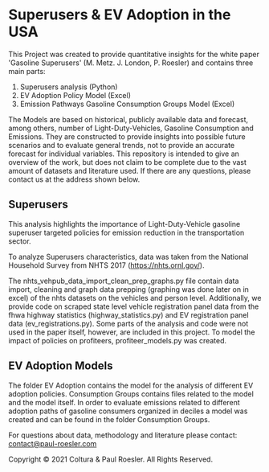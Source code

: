 # Superusers & EV Adoption in the USA
This Project was created to provide quantitative insights for the white paper 'Gasoline Superusers' (M. Metz. J. London, P. Roesler) and contains three main parts:
1) Superusers analysis (Python)
2) EV Adoption Policy Model (Excel)
3) Emission Pathways Gasoline Consumption Groups Model (Excel)

The Models are based on historical, publicly available data and forecast, among others, number of Light-Duty-Vehicles, Gasoline Consumption and Emissions. They are constructed to provide insights into possible future scenarios and to evaluate general trends, not to provide an accurate forecast for individual variables.
This repository is intended to give an overview of the work, but does not claim to be complete due to the vast amount of datasets and literature used. If there are any questions, please contact us at the address shown below. 

## Superusers
This analysis highlights the importance of Light-Duty-Vehicle gasoline superuser targeted policies for emission reduction in the transportation sector.

To analyze Superusers characteristics, data was taken from the National Household Survey from NHTS 2017 (https://nhts.ornl.gov/).

The nhts_vehpub_data_import_clean_prep_graphs.py file contain data import, cleaning and graph data prepping (graphing was done later on in excel) of the nhts datasets on the vehicles and person level.
Additionally, we provide code on scraped state level vehicle registration panel data from the fhwa highway statistics (highway_statistics.py) and EV registration panel data (ev_registrations.py). 
Some parts of the analysis and code were not used in the paper itself, however, are included in this project.
To model the impact of policies on profiteers, profiteer_models.py was created.


## EV Adoption Models
The folder EV Adoption contains the model for the analysis of different EV adoption policies. Consumption Groups contains files related to the model and the model itself.
In order to evaluate emissions related to different adoption paths of gasoline consumers organized in deciles a model was created and can be found in the folder Consumption Groups.

For questions about data, methodology and literature please contact: contact@paul-roesler.com



Copyright © 2021 Coltura & Paul Roesler. All Rights Reserved.
